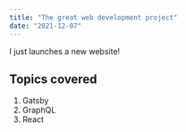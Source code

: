 ```yaml
---
title: "The great web development project"
date: "2021-12-07"
---
```


I just launches a new website!

## Topics covered

1. Gatsby
2. GraphQL
3. React
